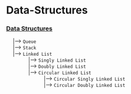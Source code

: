 # Data-Structures

### <ins>Data Structures</ins> <br>
&emsp; |--> `Queue` <br>
&emsp; |--> `Stack` <br>
&emsp; |--> `Linked List` <br>
&emsp;&emsp;&emsp;&emsp; |--> `Singly Linked List` <br>
&emsp;&emsp;&emsp;&emsp; |--> `Doubly Linked List` <br>
&emsp;&emsp;&emsp;&emsp; |--> `Circular Linked List` <br>
&emsp;&emsp;&emsp;&emsp;&emsp;&emsp;&emsp; |--> `Circular Singly Linked List` <br>
&emsp;&emsp;&emsp;&emsp;&emsp;&emsp;&emsp; |--> `Circular Doubly Linked List` <br>
